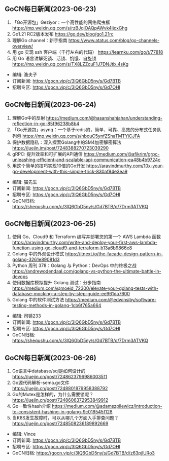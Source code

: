 
## GoCN每日新闻(2023-06-23)

1. 「Go开源包」Geziyor：一个高性能的网络爬虫框 https://mp.weixin.qq.com/s/rzBJqiOAQpAWvk4ijoxGhg
2.  Go1.21 RC2版本发布 https://go.dev/blog/go1.21rc
3. 理解Go channel：新手指南  https://www.atatus.com/blog/go-channels-overview/
4. 用 go 实现 ssh 客户端（千行左右的代码） https://learnku.com/go/t/77818
5. 用 Go 语言讲解死锁、活锁、饥饿、自旋锁 https://mp.weixin.qq.com/s/TX8LZZcuF1J7DNJtb_4sKg

* 编辑: 渔夫子
* 订阅新闻: https://gocn.vip/c/3lQ6GbD5ny/s/Gd7BTB
* 招聘专区: https://gocn.vip/c/3lQ6GbD5ny/s/Gd7OHl

## GoCN每日新闻(2023-06-24)

1. 理解Go中的反射 https://medium.com/@hasanshahjahan/understanding-reflection-in-go-85f96238b8b4
2. 「Go开源包」asynq：一个基于redis的，简单、可靠、高效的分布式任务队列包 https://mp.weixin.qq.com/s/nbouC5ynfZShaTMTYiCJFA
3. 保护数据隐私：深入探索Golang中的SM4加密解密算法 https://juejin.im/post/7248388270723039290
4. gRPC: 提升效率和可扩展的API通信 https://medium.com/@afikrim/grpc-unleashing-efficient-and-scalable-api-communication-ea48b4b9724c
5. 用这个简单的技巧实现10倍的Go开发 https://aravindmurthy.com/10x-your-go-development-with-this-simple-trick-830af94e3ea9

* 编辑: 猫先生
* 订阅新闻: https://gocn.vip/c/3lQ6GbD5ny/s/Gd7BTB
* 招聘专区: https://gocn.vip/c/3lQ6GbD5ny/s/Gd7OHl
* GoCN归档: https://shequshu.com/c/3lQ6GbD5ny/s/Gd7BTB/d/7Drm3ATVKQ

## GoCN每日新闻(2023-06-25)

1. 使用 Go、Cloud9 和 Terraform 编写并部署您的第一个 AWS Lambda 函数 https://aravindmurthy.com/write-and-deploy-your-first-aws-lambda-function-using-go-cloud9-and-terraform-b13a6b9866e8
2. Golang 中的外观设计模式 https://itnext.io/the-facade-design-pattern-in-golang-3261e89081d3
3. Python 周刊 378：Golang 与 Python：DevOps 中的终极之战 https://andrewodendaal.com/golang-vs-python-the-ultimate-battle-in-devops
4. 使用数据库模拟提升 Golang 测试：分步指南 https://medium.com/@moeid_72300/elevate-your-golang-tests-with-database-mocking-a-step-by-step-guide-ee961da7600
5. Golang 中的软件测试方法 https://medium.com/@edwinsiby/software-testing-methods-in-golang-1cb6f765a664

* 编辑: 司镜233
* 订阅新闻: https://gocn.vip/c/3lQ6GbD5ny/s/Gd7BTB
* 招聘专区: https://gocn.vip/c/3lQ6GbD5ny/s/Gd7OHl
* GoCN归档: https://shequshu.com/c/3lQ6GbD5ny/s/Gd7BTB/d/7Drm3ATVKQ

## GoCN每日新闻(2023-06-26)

1. Go语言中database/sql是如何设计的 https://juejin.cn/post/7248623796986003511
2. Go源代码解析-sema.go文件 https://juejin.cn/post/7248801879958388792
3. Go的Mutex是怎样的，为什么需要锁呢？ https://juejin.cn/post/7248606372953849912
4. Go一致性hash介绍 https://medium.com/@adamszpilewicz/introduction-to-consistent-hashing-in-golang-9c018545f128
5. 当K8S发生故障时，可以从哪几个方面入手排查问题？ https://juejin.cn/post/7248508236189892669

* 编辑: Vince
* 订阅新闻: https://gocn.vip/c/3lQ6GbD5ny/s/Gd7BTB
* 招聘专区: https://gocn.vip/c/3lQ6GbD5ny/s/Gd7OHl
* GoCN归档: https://gocn.vip/c/3lQ6GbD5ny/s/Gd7BTB/d/z63pjlURo3

